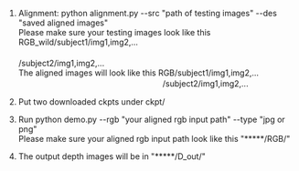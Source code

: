 1. Alignment: python alignment.py --src "path of testing images" --des "saved aligned images"  
Please make sure your testing images look like this RGB_wild/subject1/img1,img2,...
　　　　　　　　　　　　　　　　　　　　　　　　　　 /subject2/img1,img2,...  
The aligned images will look like this RGB/subject1/img1,img2,...    
　　　　　　　　　　　　　　　　　　/subject2/img1,img2,...

2. Put two downloaded ckpts under ckpt/

3. Run python demo.py --rgb "your aligned rgb input path" --type "jpg or png"  
Please make sure your aligned rgb input path look like this "*****/RGB/"

4. The output depth images will be in "*****/D_out/"
